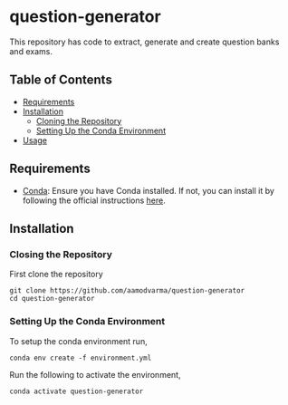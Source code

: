 # question-generator

This repository has code to extract, generate and create question banks and exams.

## Table of Contents
- [Requirements](#requirements)
- [Installation](#installation)
  - [Cloning the Repository](#cloning-the-repository)
  - [Setting Up the Conda Environment](#setting-up-the-conda-environment)
- [Usage](#usage)




## Requirements
- [Conda](https://docs.conda.io/projects/conda/en/latest/user-guide/install/index.html): Ensure you have Conda installed. If not, you can install it by following the official instructions [here](https://docs.conda.io/projects/conda/en/latest/user-guide/install/index.html).

## Installation
### Closing the Repository
First clone the repository
```
git clone https://github.com/aamodvarma/question-generator
cd question-generator
```
### Setting Up the Conda Environment
To setup the conda environment run, 
```
conda env create -f environment.yml
```
Run the following to activate the environment,
```
conda activate question-generator
```

